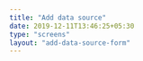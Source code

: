 ```yaml
---
title: "Add data source"
date: 2019-12-11T13:46:25+05:30
type: "screens"
layout: "add-data-source-form"
---
```



